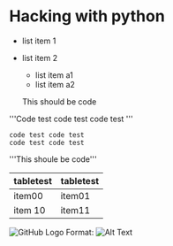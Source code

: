 # Hacking with python

* list item 1
* list item 2
	* list item a1
	* list item a2

    This should be code



'''Code test
code test
code test
'''

    code test code test
    code test code test




'''This shoule be code'''

tabletest|tabletest
---------|---------
item00|item01
item 10|item11


![GitHub Logo](/scatter-plot-image.png)
Format: ![Alt Text](url)



